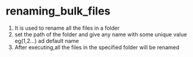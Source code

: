 # renaming_bulk_files
1. It is used to rename all the files in a folder
2. set the path of the folder and give any name with some unique value eg(1,2...) ad default name
3. After executing,all the files in the specified folder will be renamed
